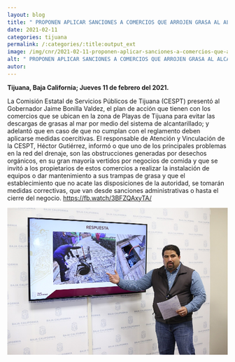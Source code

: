 ```yaml
---
layout: blog
title: " PROPONEN APLICAR SANCIONES A COMERCIOS QUE ARROJEN GRASA AL ALCANTARILLADO"
date: 2021-02-11
categories: tijuana
permalink: /:categories/:title:output_ext
image: /img/cnr/2021-02-11-proponen-aplicar-sanciones-a-comercios-que-arrojen-grasa.jpg
alt: " PROPONEN APLICAR SANCIONES A COMERCIOS QUE ARROJEN GRASA AL ALCANTARILLADO"
autor:
---
```


**Tijuana, Baja California; Jueves 11 de febrero del 2021.** 

La Comisión Estatal de Servicios Públicos de Tijuana (CESPT) presentó al Gobernador Jaime Bonilla Valdez, el plan de acción que tienen con los comercios que se ubican en la zona de Playas de Tijuana para evitar las descargas de grasas al mar por medio del sistema de alcantarillado; y adelantó que en caso de que no cumplan con el reglamento deben aplicarse medidas coercitivas.
El responsable de Atención y Vinculación de la CESPT, Héctor Gutiérrez, informó o que uno de los principales problemas en la red del drenaje, son las obstrucciones generadas por desechos orgánicos, en su gran mayoría vertidos por negocios de comida y que se invitó a los propietarios de estos comercios a realizar la instalación de equipos o dar mantenimiento a sus trampas de grasa y que el establecimiento que no acate las disposiciones de la autoridad, se tomarán medidas correctivas, que van desde sanciones administrativas o hasta el cierre del negocio.
https://fb.watch/3BFZQAxyTA/

<div id="carouselExampleSlidesOnly" class="carousel slide" data-ride="carousel">
  <div class="carousel-inner">
    <div class="carousel-item active">
       <img class="d-block w-100" src="/img/cnr/2021-02-11-proponen-aplicar-sanciones-a-comercios-que-arrojen-grasa.jpg" loading="lazy"  alt=" PROPONEN APLICAR SANCIONES A COMERCIOS QUE ARROJEN GRASA AL ALCANTARILLADO">
    </div>
  </div>
</div>